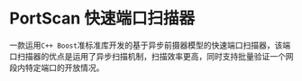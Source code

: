 # PortScan 快速端口扫描器

一款运用`C++ Boost`准标准库开发的基于异步前摄器模型的快速端口扫描器，该端口扫描器的优点是运用了异步扫描机制，扫描效率更高，同时支持批量验证一个网段内特定端口的开放情况。




